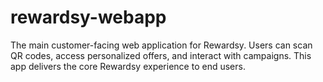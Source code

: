 # rewardsy-webapp

The main customer-facing web application for Rewardsy. Users can scan QR codes, access personalized offers, and interact with campaigns. This app delivers the core Rewardsy experience to end users.
